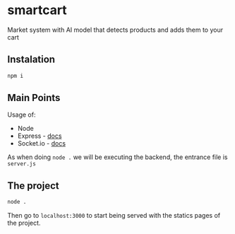 # smartcart
Market system with AI model that detects products and adds them to your cart

## Instalation

```bash
npm i
```

## Main Points
Usage of:
- Node
- Express - [docs](https://expressjs.com/en/starter/installing.html)
- Socket.io - [docs](https://socket.io/docs/v4/server-initialization/)

As when doing `node .` we will be executing the backend, the entrance file is `server.js`

## The project

```bash
node .
```

Then go to `localhost:3000` to start being served with the statics pages of the project.